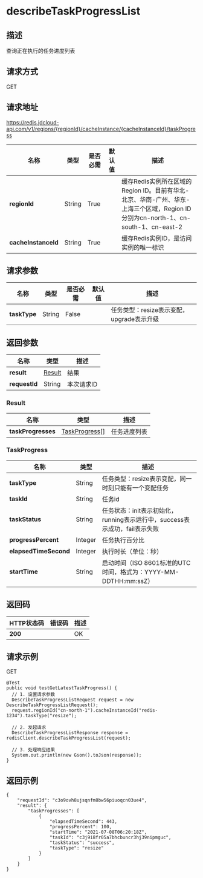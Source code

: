 # describeTaskProgressList


## 描述
查询正在执行的任务进度列表

## 请求方式
GET

## 请求地址
https://redis.jdcloud-api.com/v1/regions/{regionId}/cacheInstance/{cacheInstanceId}/taskProgress

|名称|类型|是否必需|默认值|描述|
|---|---|---|---|---|
|**regionId**|String|True| |缓存Redis实例所在区域的Region ID。目前有华北-北京、华南-广州、华东-上海三个区域，Region ID分别为cn-north-1、cn-south-1、cn-east-2|
|**cacheInstanceId**|String|True| |缓存Redis实例ID，是访问实例的唯一标识|

## 请求参数
|名称|类型|是否必需|默认值|描述|
|---|---|---|---|---|
|**taskType**|String|False| |任务类型：resize表示变配，upgrade表示升级|


## 返回参数
|名称|类型|描述|
|---|---|---|
|**result**|[Result](describetaskprogresslist#result)|结果|
|**requestId**|String|本次请求ID|

### <div id="result">Result</div>
|名称|类型|描述|
|---|---|---|
|**taskProgresses**|[TaskProgress[]](describetaskprogresslist#taskprogress)|任务进度列表|
### <div id="taskprogress">TaskProgress</div>
|名称|类型|描述|
|---|---|---|
|**taskType**|String|任务类型：resize表示变配，同一时刻只能有一个变配任务|
|**taskId**|String|任务id|
|**taskStatus**|String|任务状态：init表示初始化，running表示运行中，success表示成功，fail表示失败|
|**progressPercent**|Integer|任务执行百分比|
|**elapsedTimeSecond**|Integer|执行时长（单位：秒）|
|**startTime**|String|启动时间（ISO 8601标准的UTC时间，格式为：YYYY-MM-DDTHH:mm:ssZ）|

## 返回码
|HTTP状态码|错误码|描述|
|---|---|---|
|**200**||OK|

## 请求示例
GET
```
@Test
public void testGetLatestTaskProgress() {
  // 1. 设置请求参数
  DescribeTaskProgressListRequest request = new DescribeTaskProgressListRequest();
  request.regionId("cn-north-1").cacheInstanceId("redis-1234").taskType("resize");

  // 2. 发起请求
  DescribeTaskProgressListResponse response = redisClient.describeTaskProgressList(request);

  // 3. 处理响应结果
  System.out.println(new Gson().toJson(response));
}

```

## 返回示例
```
{
    "requestId": "c3o9ovh8ujsqnfm8bw56piuoqcn03ue4", 
    "result": {
        "taskProgresses": [
            {
                "elapsedTimeSecond": 443, 
                "progressPercent": 100, 
                "startTime": "2021-07-08T06:20:18Z", 
                "taskId": "c3j9i8fr05a7bhcbuncr3hj39nipmguc", 
                "taskStatus": "success", 
                "taskType": "resize"
            }
        ]
    }
}
```
